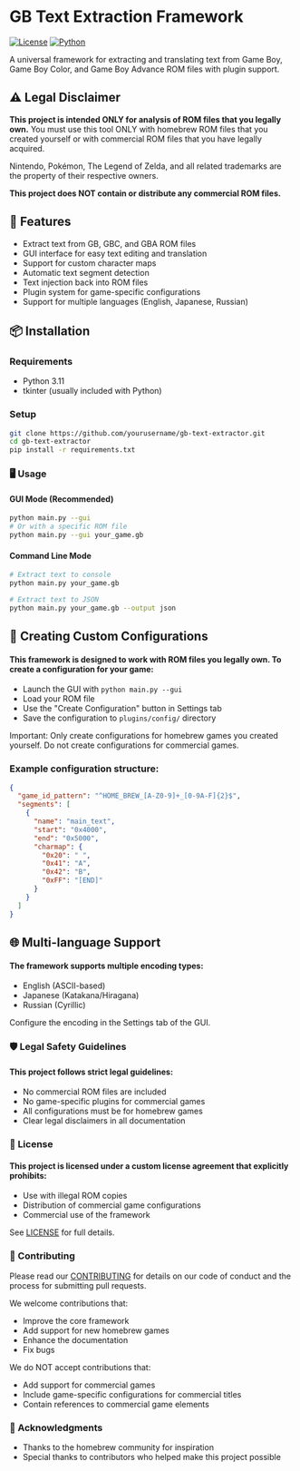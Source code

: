 # GB Text Extraction Framework

[![License](https://img.shields.io/badge/License-Custom-blue.svg)](LICENSE)
[![Python](https://img.shields.io/badge/Python-3.11-blue)](https://python.org)

A universal framework for extracting and translating text from Game Boy, Game Boy Color, and Game Boy Advance ROM files with plugin support.

[//]: # (![GB Text Extractor Screenshot]&#40;screenshot.png&#41;)

## ⚠️ Legal Disclaimer

**This project is intended ONLY for analysis of ROM files that you legally own.** 
You must use this tool ONLY with homebrew ROM files that you created yourself or with commercial ROM files that you have legally acquired.

Nintendo, Pokémon, The Legend of Zelda, and all related trademarks are the property of their respective owners.

**This project does NOT contain or distribute any commercial ROM files.**

## 🚀 Features

- Extract text from GB, GBC, and GBA ROM files
- GUI interface for easy text editing and translation
- Support for custom character maps
- Automatic text segment detection
- Text injection back into ROM files
- Plugin system for game-specific configurations
- Support for multiple languages (English, Japanese, Russian)

## 📦 Installation

### Requirements
- Python 3.11
- tkinter (usually included with Python)

### Setup
```bash
git clone https://github.com/yourusername/gb-text-extractor.git
cd gb-text-extractor
pip install -r requirements.txt
```
### 🖥️ Usage
#### GUI Mode (Recommended) 

```bash
python main.py --gui
# Or with a specific ROM file
python main.py --gui your_game.gb
```

#### Command Line Mode
```bash
# Extract text to console
python main.py your_game.gb

# Extract text to JSON
python main.py your_game.gb --output json
```

## 🧩 Creating Custom Configurations 

#### This framework is designed to work with ROM files you legally own. To create a configuration for your game: 

- Launch the GUI with `python main.py --gui`
- Load your ROM file
- Use the "Create Configuration" button in Settings tab
- Save the configuration to `plugins/config/` directory

Important: Only create configurations for homebrew games you created yourself. Do not create configurations for commercial games.

### Example configuration structure:
```json
{
  "game_id_pattern": "^HOME_BREW_[A-Z0-9]+_[0-9A-F]{2}$",
  "segments": [
    {
      "name": "main_text",
      "start": "0x4000",
      "end": "0x5000",
      "charmap": {
        "0x20": " ",
        "0x41": "A",
        "0x42": "B",
        "0xFF": "[END]"
      }
    }
  ]
}
```

## 🌐 Multi-language Support 

#### The framework supports multiple encoding types: 

- English (ASCII-based)
- Japanese (Katakana/Hiragana)
- Russian (Cyrillic)

Configure the encoding in the Settings tab of the GUI. 

### 🛡️ Legal Safety Guidelines 

#### This project follows strict legal guidelines: 

- No commercial ROM files are included
- No game-specific plugins for commercial games
- All configurations must be for homebrew games
- Clear legal disclaimers in all documentation

### 📜 License 

#### This project is licensed under a custom license agreement that explicitly prohibits: 

- Use with illegal ROM copies
- Distribution of commercial game configurations
- Commercial use of the framework

See [LICENSE](LICENSE.md) for full details. 
 
### 🤝 Contributing 

Please read our [CONTRIBUTING](CONTRIBUTING.md)  for details on our code of conduct and the process for submitting pull requests. 

We welcome contributions that:

- Improve the core framework
- Add support for new homebrew games
- Enhance the documentation
- Fix bugs

We do NOT accept contributions that: 

- Add support for commercial games
- Include game-specific configurations for commercial titles
- Contain references to commercial game elements

### 🙏 Acknowledgments 

- Thanks to the homebrew community for inspiration
- Special thanks to contributors who helped make this project possible
     